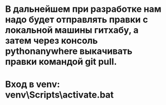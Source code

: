 # В дальнейшем при разработке нам надо будет отправлять правки с локальной машины гитхабу, а затем через консоль pythonanywhere выкачивать правки командой git pull.

# Вход в venv: venv\Scripts\activate.bat


<!-- 
Примерный порядок команд для git pull на python anywhrere:
cd /home/Maksim589/web-back-labs  # Переход в директорию проекта
git pull origin main    

Потом делаешь reload в Web и перезагрушаешь страницу
-->

